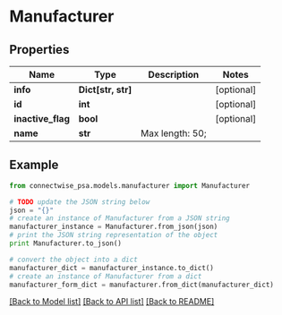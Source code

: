 # Manufacturer


## Properties
Name | Type | Description | Notes
------------ | ------------- | ------------- | -------------
**info** | **Dict[str, str]** |  | [optional] 
**id** | **int** |  | [optional] 
**inactive_flag** | **bool** |  | [optional] 
**name** | **str** |  Max length: 50; | 

## Example

```python
from connectwise_psa.models.manufacturer import Manufacturer

# TODO update the JSON string below
json = "{}"
# create an instance of Manufacturer from a JSON string
manufacturer_instance = Manufacturer.from_json(json)
# print the JSON string representation of the object
print Manufacturer.to_json()

# convert the object into a dict
manufacturer_dict = manufacturer_instance.to_dict()
# create an instance of Manufacturer from a dict
manufacturer_form_dict = manufacturer.from_dict(manufacturer_dict)
```
[[Back to Model list]](../README.md#documentation-for-models) [[Back to API list]](../README.md#documentation-for-api-endpoints) [[Back to README]](../README.md)


